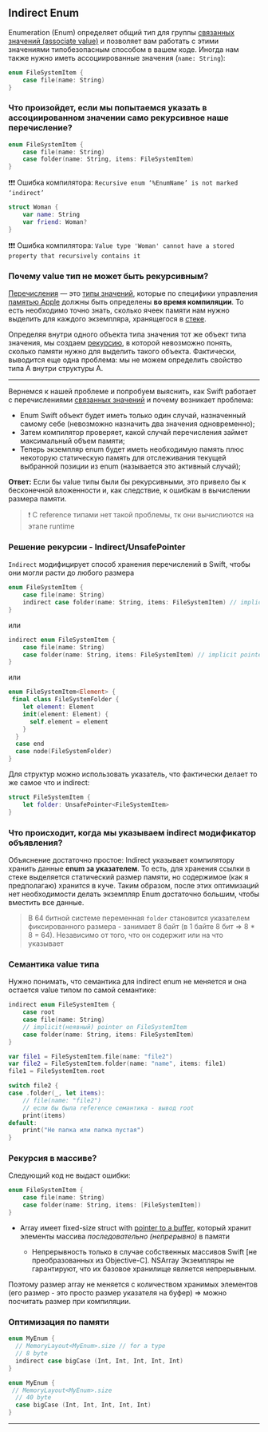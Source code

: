 ## Indirect Enum

Enumeration (Enum) определяет общий тип для группы [связанных значений (associate value)](./Enumeration.md) и позволяет вам работать с этими значениями типобезопасным способом в вашем коде. Иногда нам также нужно иметь ассоциированные значения (`name: String`):

```swift
enum FileSystemItem {
    case file(name: String)
}
```

### Что произойдет, если мы попытаемся указать в ассоциированном значении само рекурсивное наше перечисление?

```swift
enum FileSystemItem {
    case file(name: String)
    case folder(name: String, items: FileSystemItem)
}
```

❗❗❗ Ошибка компилятора: `Recursive enum ‘%EnumName’ is not marked ‘indirect’`

```swift
struct Woman {
    var name: String
    var friend: Woman?
}
```

❗❗❗ Ошибка компилятора: `Value type 'Woman' cannot have a stored property that recursively contains it`

### Почему value тип не может быть рекурсивным?

[Перечисления](./Enumeration.md) — это [типы значений](/5%20Swift/5.3%20DataRepresentations/5.2.1%20DataTypes/5.2.1.4%20ValueTypes/), которые по специфики управления [памятью Apple](/3%20Memory%20and%20Concurrency/3.1%20Memory/3.1.1%20AboutMemory/3.1.1.1%20Memory.md) должны быть определены **во время компиляции**. То есть необходимо точно знать, сколько ячеек памяти нам нужно выделить для каждого экземпляра, хранящегося в [стеке](/3%20Memory%20and%20Concurrency/3.1%20Memory/3.1.2%20RandomAccessMemory/3.1.2.2%20Stack.md). 

Определяя внутри одного объекта типа значения тот же объект типа значения, мы создаем [рекурсию](https://github.com/eldaroid/iOSWiki/blob/master/2%20ComputerScience/2.2%20Languages/2.2.2%20Paradigm/2.2.2.1%20Declarative/2.2.2.1.1%20FunctionalProgramming(FP).md#рекурсия), в которой невозможно понять, сколько памяти нужно для выделить такого объекта. Фактически, выводится еще одна проблема: мы не можем определить свойство типа A внутри структуры A.

---

Вернемся к нашей проблеме и попробуем выяснить, как Swift работает с перечислениями [связанных значений](./Enumeration.md) и почему возникает проблема:

* Enum Swift объект будет иметь только один случай, назначенный самому себе (невозможно назначить два значения одновременно);
* Затем компилятор проверяет, какой случай перечисления займет максимальный объем памяти;
* Теперь экземпляр enum будет иметь необходимую память плюс некоторую статическую память для отслеживания текущей выбранной позиции из enum (называется это активный случай);

**Ответ:** Если бы value типы были бы рекурсивными, это привело бы к бесконечной вложенности и, как следствие, к ошибкам в вычислении размера памяти.

> ❗ С reference типами нет такой проблемы, тк они вычислиются на этапе runtime

### Решение рекурсии - Indirect/UnsafePointer

`Indirect` модифицирует способ хранения перечислений в Swift, чтобы они могли расти до любого размера

```swift
enum FileSystemItem {
    case file(name: String)
    indirect case folder(name: String, items: FileSystemItem) // implicit pointer on FileSystemItem
}
```

или

```swift
indirect enum FileSystemItem {
    case file(name: String)
    case folder(name: String, items: FileSystemItem) // implicit pointer on FileSystemItem
}
```

или

```swift
enum FileSystemItem<Element> {
 final class FileSystemFolder {
    let element: Element
    init(element: Element) {
      self.element = element
    }
  }
  case end
  case node(FileSystemFolder)
}
```

Для структур можно использовать указатель, что фактически делает то же самое что и indirect:

```swift
struct FileSystemItem {
    let folder: UnsafePointer<FileSystemItem>
}
```

### Что происходит, когда мы указываем indirect модификатор объявления?

Объяснение достаточно простое: Indirect указывает компилятору хранить данные **enum за указателем**. То есть, для хранения ссылки в стеке выделяется статический размер памяти, но содержимое (как я предполагаю) хранится в куче. Таким образом, после этих оптимизаций нет необходимости делать экземпляр Enum достаточно большим, чтобы вместить все данные.

> В 64 битной системе переменная `folder` становится указателем фиксированного размера - занимает 8 байт (в 1 байте 8 бит => 8 * 8 = 64). Независимо от того, что он содержит или на что указывает

### Семантика value типа

Нужно понимать, что семантика для indirect enum не меняется и она остается value типом по самой семантике:

```swift
indirect enum FileSystemItem {
    case root
    case file(name: String)
    // implicit(неявный) pointer on FileSystemItem
    case folder(name: String, items: FileSystemItem)
}

var file1 = FileSystemItem.file(name: "file2")
var file2 = FileSystemItem.folder(name: "name", items: file1)
file1 = FileSystemItem.root

switch file2 {
case .folder(_, let items):
    // file(name: "file2")
    // если бы была reference семантика - вывод root
    print(items) 
default:
    print("Не папка или папка пустая")
}
```

### Рекурсия в массиве?

Следующий код не выдаст ошибки:

```swift
enum FileSystemItem {
    case file(name: String)
    case folder(name: String, items: [FileSystemItem])
}
```


* Array<T> имеет fixed-size struct with [pointer to a buffer](https://github.com/swiftlang/swift/blob/main/stdlib/public/core/Array.swift#L310), который хранит элементы массива *последовательно (непрерывно)* в памяти
    * Непрерывность только в случае собственных массивов Swift [не преобразованных из Objective-C]. NSArray Экземпляры не гарантируют, что их базовое хранилище является непрерывным.

Поэтому размер array<T> не меняется с количеством хранимых элементов (его размер - это просто размер указателя на буфер) => можно посчитать размер при компиляции.

### Оптимизация по памяти

```swift
enum MyEnum {
  // MemoryLayout<MyEnum>.size // for a type
  // 8 byte
  indirect case bigCase (Int, Int, Int, Int, Int)
}
```


```swift
enum MyEnum {
 // MemoryLayout<MyEnum>.size
  // 40 byte
  case bigCase (Int, Int, Int, Int, Int)
} 
```

---